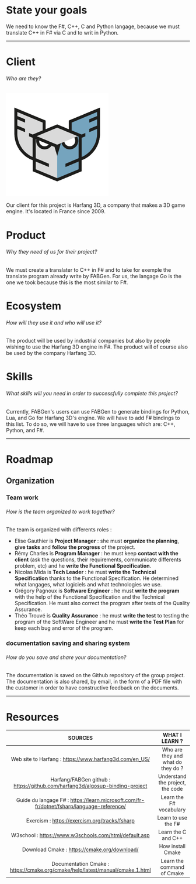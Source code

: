 # State your goals
We need to know the F#, C++, C and Python langage, because we must translate C++ in F# via C and to writ in Python.

---
# Client
###### Who are they?

![Harfang 3D logo](img/Harfang3D_logo.png)

Our client for this project is Harfang 3D, a company that makes a 3D game engine. It's located in France since 2009.

# Product
###### Why they need of us for their project?
We must create a translater to C++ in F# and to take for exemple the translate program already write by FABGen. For us, the langage Go is the one we took because this is the most similar to F#.

# Ecosystem
###### How will they use it and who will use it?
The product will be used by industrial companies but also by people wishing to use the Harfang 3D engine in F#. The product will of course also be used by the company Harfang 3D.

# Skills
###### What skills will you need in order to successfully complete this project?
Currently, FABGen's users can use FABGen to generate bindings for Python, Lua, and Go for Harfang 3D's engine. We will have to add F# bindings to this list. To do so, we will have to use three languages which are: C++, Python, and F#.

---
# Roadmap
## Organization
### Team work
###### How is the team organized to work together?
The team is organized with differents roles :

- Elise Gauthier is **Project Manager** : she must **organize the planning**, **give tasks** and **follow the progress** of the project.
- Rémy Charles is **Program Manager** : he must keep **contact with the client** (ask the questions, their requirements, communicate differents problem, etc) and he **write the Functional Specification**.
- Nicolas Mida is **Tech Leader** : he must **write the Technical Specification** thanks to the Functional Specification. He determined what langages, what logiciels and what technologies we use.
- Grégory Pagnoux is **Software Engineer** : he must **write the program** with the help of the Functional Specification and the Technical Specification. He must also correct the program after tests of the Quality Assurance.
- Théo Trouvé is **Quality Assurance** : he must **write the test** to testing the program of the SoftWare Engineer and he must **write the Test Plan** for keep each bug and error of the program.

### documentation saving and sharing system
###### ​How do you save and share your documentation?
The documentation is saved on the Github repository of the group project. The documentation is also shared, by email, in the form of a PDF file with the customer in order to have constructive feedback on the documents.

---
# Resources

| SOURCES | WHAT I LEARN ? |
| :-: | :-: |
| Web site to Harfang : https://www.harfang3d.com/en_US/ | Who are they and what do they do ? |
| Harfang/FABGen github : https://github.com/harfang3d/algosup-binding-project | Understand the project, the code |
| Guide du langage F# : https://learn.microsoft.com/fr-fr/dotnet/fsharp/language-reference/ | Learn the F# vocabulary |
| Exercism : https://exercism.org/tracks/fsharp | Learn to use the F# |
| W3school : https://www.w3schools.com/html/default.asp | Learn the C and C++ |
| Download Cmake : https://cmake.org/download/ | How install Cmake |
| Documentation Cmake : https://cmake.org/cmake/help/latest/manual/cmake.1.html | Learn the command of Cmake |
